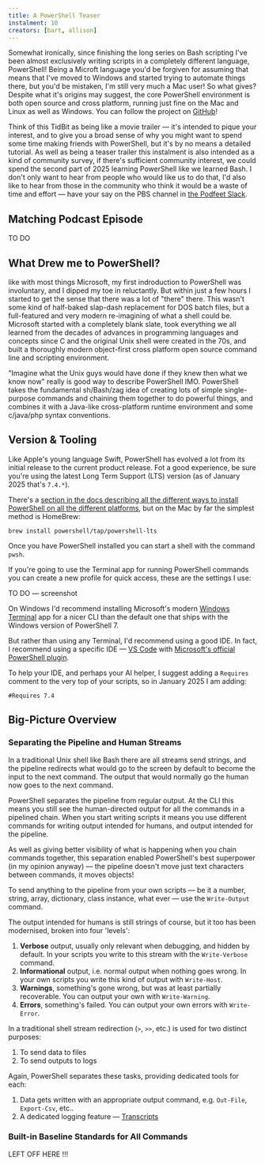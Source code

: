 ```yaml
---
title: A PowerShell Teaser
instalment: 10
creators: [bart, allison]
---
```


Somewhat ironically, since finishing the long series on Bash scripting I've been almost exclusively writing scripts in a completely different language, PowerShell! Being a Microft language you'd be forgiven for assuming that means that I've moved to Windows and started trying to automate things there, but you'd be mistaken, I'm still very much a Mac user! So what gives? Despite what it's origins may suggest, the core PowerShell environment is both open source and cross platform, running just fine on the Mac and Linux as well as Windows. You can follow the project on [GitHub](https://github.com/PowerShell/PowerShell)!

Think of this TidBit as being like a movie trailer — it's intended to pique your interest, and to give you a broad sense of why you might want to spend some time making friends with PowerShell, but it's by no means a detailed tutorial. As well as being a teaser trailer this instalment is also intended as a kind of community survey, if there's sufficient community interest, we could spend the second part of 2025 learning PowerShell like we learned Bash. I don't only want to hear from people who would like us to do that, I'd also like to hear from those in the community who think it would be a waste of time and effort — have your say on the PBS channel in [the Podfeet Slack](https://podfeet.com/slack).

## Matching Podcast Episode

TO DO

## What Drew me to PowerShell?

like with most things Microsoft, my first indroduction to PowerShell was involuntary, and I dipped my toe in reluctantly. But within just a few hours I started to get the sense that there was a lot of "there" there. This wasn't some kind of half-baked slap-dash replacement for DOS batch files, but a full-featured and very modern re-imagining of what a shell could be. Microsoft started with a completely blank slate, took everything we all learned from the decades of advances in programming languages and concepts since C and the original Unix shell were created in the 70s, and built a thoroughly modern object-first cross platform open source command line and scripting environment.

"Imagine what the Unix guys would have done if they knew then what we know now" really is good way to describe PowerShell IMO. PowerShell takes the fundamental sh/Bash/zag idea of creating lots of simple single-purpose commands and chaining them together to do powerful things, and combines it with a Java-like cross-platform runtime environment and some c/java/php syntax conventions.

## Version & Tooling

Like Apple's young language Swift, PowerShell has evolved a lot from its initial release to the current product release. Fot a good experience, be sure you're using the latest Long Term Support (LTS) version (as of January 2025 that's `7.4.*`). 

There's a [section in the docs describing all the different ways to install PowerShell on all the different platforms](https://learn.microsoft.com/en-us/powershell/scripting/install/installing-powershell?view=powershell-7.4), but on the Mac by far the simplest method is HomeBrew:

```
brew install powershell/tap/powershell-lts
```

Once you have PowerShell installed you can start a shell with the command `pwsh`. 

If you're going to use the Terminal app for running PowerShell commands you can create a new profile for quick access, these are the settings I use:

TO DO — screenshot

On Windows I'd recommend installing Microsoft's modern [Windows Terminal](https://apps.microsoft.com/detail/9n0dx20hk701?hl=en-us&gl=US) app for a nicer CLI than the default one that ships with the Windows version of PowerShell 7.

But rather than using any Terminal, I'd recommend using a good IDE. In fact, I recommend using a specific IDE — [VS Code](https://code.visualstudio.com/) with [Microsoft's official PowerShell plugin](https://github.com/PowerShell/vscode-powershell).

To help your IDE, and perhaps your AI helper, I suggest adding a `Requires` comment to the very top of your scripts, so in January 2025 I am adding:

```
#Requires 7.4
```

## Big-Picture Overview

### Separating the Pipeline and Human Streams

In a traditional Unix shell like Bash there are all streams send strings, and the pipeline redirects what would go to the screen by default to become the input to the next command. The output that would normally go the human now goes to the next command. 

PowerShell separates the pipeline from regular output. At the CLI this means you still see the human-directed output for all the commands in a pipelined chain. When you start writing scripts it means you use different commands for writing output intended for humans, and output intended for the pipeline.

As well as giving better visibility of what is happening when you chain commands together, this separation enabled PowerShell's best superpower (in my opinion anyway) — the pipeline doesn't move just text characters between commands, it moves objects!

To send anything to the pipeline from your own scripts — be it a number, string, array, dictionary, class instance, what ever — use the `Write-Output` command.

The output intended for humans is still strings of course, but it too has been modernised, broken into four 'levels':

1. **Verbose** output, usually only relevant when debugging, and hidden by default. In your scripts you write to this stream with the `Write-Verbose` command. 
2. **Informational** output, i.e. normal output when nothing goes wrong. In your own scripts you write this kind of output with `Write-Host`.
3. **Warnings**, something's gone wrong, but was at least partially recoverable. You can output your own with `Write-Warning`. 
4. **Errors**, something's failed. You can output your own errors with `Write-Error`.

In a traditional shell stream redirection (`>`, `>>`, etc.)  is used for two distinct purposes:

1. To send data to files
2. To send outputs to logs

Again, PowerShell separates these tasks, providing dedicated tools for each:

1. Data gets written with an appropriate output command, e.g. `Out-File`, `Export-Csv`, etc..
2. A dedicated logging feature — [Transcripts](https://learn.microsoft.com/en-us/powershell/module/microsoft.powershell.host/start-transcript?view=powershell-7.4)

### Built-in Baseline Standards for All Commands

LEFT OFF HERE !!!

